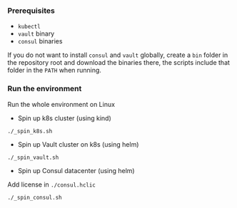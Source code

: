 ### Prerequisites

* `kubectl`
* `vault` binary
* `consul` binaries

If you do not want to install `consul` and `vault` globally, create a `bin` folder
in the repository root and download the binaries there, the scripts include that 
folder in the `PATH` when running.

### Run the environment

Run the whole environment on Linux

* Spin up k8s cluster (using kind)

```
./_spin_k8s.sh
```

* Spin up Vault cluster on k8s (using helm)

```
./_spin_vault.sh
```

* Spin up Consul datacenter (using helm)

Add license in `./consul.hclic`

```
./_spin_consul.sh
```

